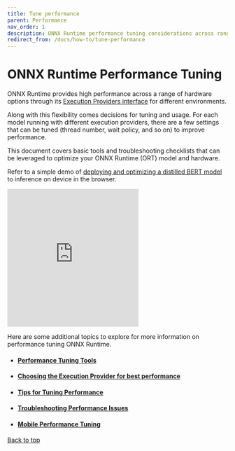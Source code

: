 ```yaml
---
title: Tune performance
parent: Performance
nav_order: 1
description: ONNX Runtime performance tuning considerations across range of hardware, execution providers, and multi-programming languages. ONNX Runtime performance tuning tools, tips, faqs, troubleshooting checklist, and other design considerations are given.
redirect_from: /docs/how-to/tune-performance
---
```


# ONNX Runtime Performance Tuning

ONNX Runtime provides high performance across a range of hardware options through its [Execution Providers interface](../execution-providers) for different  environments.

Along with this flexibility comes decisions for tuning and usage. For each model running with different execution providers, there are a few settings that can be tuned (thread number, wait policy, and so on) to improve performance.

This document covers basic tools and troubleshooting checklists that can be leveraged to optimize your ONNX Runtime (ORT) model and hardware.

Refer to a simple demo of [deploying and optimizing a distilled BERT model](https://youtu.be/W_lUGPMW_Eg) to inference on device in the browser.


<iframe height="315" class="table-wrapper py px" src="https://www.youtube.com/embed/W_lUGPMW_Eg?rel=0" title="YouTube video player" frameborder="0" allow="accelerometer; autoplay; clipboard-write; encrypted-media; gyroscope; picture-in-picture" allowfullscreen=""></iframe>


Here are some additional topics to explore for more information on performance tuning ONNX Runtime.

- #### [Performance Tuning Tools](./performance-tuning-tools.md)
- #### [Choosing the Execution Provider for best performance](./choosing-execution-providers.md)
- #### [Tips for Tuning Performance](./tips-to-tune-performance.md)
- #### [Troubleshooting Performance Issues](./troubleshooting-performance-issues.md)
- #### [Mobile Performance Tuning](./mobile-performance-tuning.md)


<p><a href="#" id="back-to-top">Back to top</a></p>


